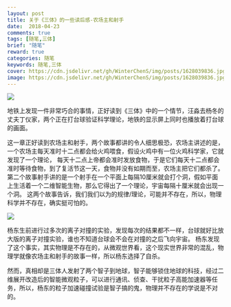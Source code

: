 ```yaml
---
layout: post
title: 关于《三体》的一些读后感-农场主和射手
date:  2018-04-23 
comments: true
tags: [随笔,三体]
brief: "随笔"
reward: true
categories: 随笔
keywords: 随笔,三体
cover: https://cdn.jsdelivr.net/gh/WinterChenS/img/posts/1628039836.jpg
image: https://cdn.jsdelivr.net/gh/WinterChenS/img/posts/1628039836.jpg
---
```


![](https://cdn.jsdelivr.net/gh/WinterChenS/img/posts/1628039836.jpg)

地铁上发现一件非常巧合的事情，正好读到《三体》中的一个情节，汪淼去杨冬的丈夫丁仪家，两个正在打台球验证科学理论，地铁的显示屏上同时也播放着打台球的画面。
<!-- more -->
这一章正好读到农场主和射手，两个故事都讲的令人细思极恐，农场主讲述的是，一个农场主每天准时十二点都会给火鸡喂食，假设火鸡中有一位火鸡科学家，它就发现了一个理论，
每天十二点上帝都会准时发放食物，于是它们每天十二点都会准时等待食物，到了复活节这一天，食物并没有如期而至，农场主把它们都杀了。
第二个故事射手讲的是一个射手在一个平面上每隔10厘米就会打个洞，假如平面上生活着一个二维智能生物，那么它得出了一个理论，宇宙每隔十厘米就会出现一个洞。
这两个故事告诉，我们我们以为的规律/理论，可能并不存在，所以，物理科学并不存在，确实挺可怕的。

![](https://cdn.jsdelivr.net/gh/WinterChenS/img/posts/1628039836.jpg)


 杨东生前进行过多次的离子对撞的实验，发现每次的结果都不一样，台球就好比放大版的离子对撞实验，谁也不知道台球会不会在对撞的之后飞向宇宙。
杨东发现了这个事实，其实物理是不存在的，从微观世界看，这个现实世界非常的混乱，物理学就像农场主和射手的故事一样，所以杨东选择了自杀。


 然而，真相却是三体人发射了两个智子到地球，智子能够锁住地球的科技，经过二维展开改造后的智能微观粒子，可以进行通讯、侦查、干扰粒子高能加速器等任务，所以，杨东的粒子加速碰撞试验是智子搞的鬼，物理并不存在的学说是不对的。